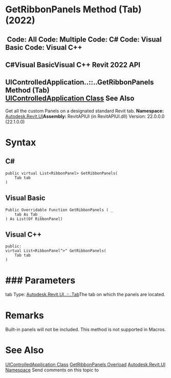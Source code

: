 # GetRibbonPanels Method (Tab) (2022)

﻿
 Code: All Code: Multiple Code: C# Code: Visual Basic Code: Visual C++   
---  
C#Visual BasicVisual C++
Revit 2022 API  
---  
UIControlledApplication..::..GetRibbonPanels Method (Tab)  
[UIControlledApplication Class](4638c568-a118-1d57-ceed-a57595202644.md "UIControlledApplication Class") See Also  
---  
Get all the custom Panels on a designated standard Revit tab.
**Namespace:** [Autodesk.Revit.UI](e86fd90a-8957-02a6-da7f-ced248966e3e.md "Autodesk.Revit.UI Namespace")**Assembly:** RevitAPIUI (in RevitAPIUI.dll) Version: 22.0.0.0 (22.1.0.0)
# Syntax
C#  
---  
```text
public virtual List<RibbonPanel> GetRibbonPanels(
	Tab tab
)
```
  
Visual Basic  
---  
```text
Public Overridable Function GetRibbonPanels ( _
	tab As Tab _
) As List(Of RibbonPanel)
```
  
Visual C++  
---  
```text
public:
virtual List<RibbonPanel^>^ GetRibbonPanels(
	Tab tab
)
```
  
# ### Parameters
tab
    Type: [Autodesk.Revit.UI..::..Tab](bfde6ca7-941b-744c-a91a-2d85bbcff9bf.md "Tab Enumeration")The tab on which the panels are located.
# Remarks
Built-in panels will not be included. This method is not supported in Macros.
# See Also
[UIControlledApplication Class](4638c568-a118-1d57-ceed-a57595202644.md "UIControlledApplication Class")
[GetRibbonPanels Overload](c5ea638f-47e2-3301-1304-8f39519e47c3.md "GetRibbonPanels Method")
[Autodesk.Revit.UI Namespace](e86fd90a-8957-02a6-da7f-ced248966e3e.md "Autodesk.Revit.UI Namespace")
Send comments on this topic to 